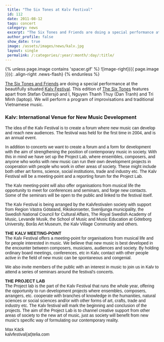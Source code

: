 ```yaml
---
 title: "The Six Tones at Kalv Festival"
 id: 112
 date: 2011-08-12
 tags: concert
 category: news
 excerpt: "The Six Tones and Friends are doing a special performance at the beautifully situated Kalv Festival. This edition of The Six Tones features apart from Stefan Östersjö and I, Nguyen Thanh Thuy (Dan T..."
 author_profile: false
 show_date: true
 image: /assets/images/news/kalv.jpg
 layout: single
 permalink: /:categories/:year/:month/:day/:title/
---
```

{% unless page.image contains 'spacer.gif' %}
   ![image-right]({{ page.image }}){: .align-right .news-flash}
{% endunless %}

<a href="http://www.henrikfrisk.com/index.jsp?metaId=music&id=proj&about=0&field=id&query=4">The Six Tones and Friends</a> are doing a special performance at the beautifully situated <a href="http://www.kalvfestival.se/">Kalv Festival</a>. This edition of <a href="http://www.henrikfrisk.com/index.jsp?metaId=music&id=proj&about=0&field=id&query=4">The Six Tones</a> features apart from Stefan Östersjö and I, Nguyen Thanh Thuy (Dan Tranh) and Tri Minh (laptop). We will perform a program of improvisations and traditional Vietnamese music.<h3>Kalv: International Venue 
  for New Music Development</h3>


<font face="Arial, Helvetica, sans-serif">The idea of the Kalv Festival is 
  to create a forum where new music can develop and reach new audiences. The festival 
  was held for the first time in 2004, and is an annual event. </font>


<font face="Arial, Helvetica, sans-serif">In addition to concerts we want to 
  create a forum and a form for development with the aim of strengthening the 
  position of contemporary music in society. With this in mind we have set up 
  the Project Lab, where ensembles, composers, and anyone who works with new music 
  can run their own development projects in cooperation with people who work in 
  other areas of society. These might include both other art forms, science, social 
  institutions, trade and industry etc. The Kalv Festival will be a meeting-point 
  and a reporting forum for the Project Lab.</font>


<font face="Arial, Helvetica, sans-serif">The Kalv meeting-point will also 
  offer organisations from musical life the opportunity to meet for conferences 
  and seminars, and forge new contacts. Some of the seminars will be open to the 
  public and linked to the festival itself.</font>


<font face="Arial, Helvetica, sans-serif">The Kalv Festival is being arranged 
  by the Kalvfestivalen society with support from Region V&auml;stra G&ouml;taland, 
  Rikskonserter, Svenljunga municipality, the Swedish National Council for Cultural 
  Affairs, The Royal Swedish Academy of Music, Levande Musik, the School of Music 
  and Music Education at G&ouml;teborg University, Bor&aring;s Art Museum, the Kalv Village Community 
  and others.</font>


<font face="Arial, Helvetica, sans-serif"><b>THE KALV MEETING-POINT</b><br>
  The Kalv Festival offers a meeting-point for organisations from musical life 
  and for people interested in music. We believe that new music is best developed 
  in the encounter between composers, musicians, audiences and society. By holding 
  ordinary board meetings, conferences, etc in Kalv, contact with other people 
  active in the field of new music can be spontaneous and congenial.</font>



<font face="Arial, Helvetica, sans-serif">We also invite members of the public 
  with an interest in music to join us in Kalv to attend a series of seminars 
  around the festival's concerts.</font>


<font face="Arial, Helvetica, sans-serif"><b>THE PROJECT LAB </b><br>
  The Project lab is the part of the Kalv Festival that runs the whole year, offering 
  the opportunity to run development projects where ensembles, composers, arrangers, 
  etc. cooperate with branches of knowledge in the humanities, natural sciences 
  or social sciences and/or with other forms of art, crafts, trade and industry 
  etc. The Kalv festival will mark the beginning and conclusion of the projects. 
  The aim of the Project Lab is to channel creative support from other areas of 
  society to the new art of music, just as society will benefit from new music's 
  specific way of formulating our contemporary reality.</font>


<font face="Arial, Helvetica, sans-serif">Max K&auml;ck<br>
  kalvfestival(at)telia.com<br>


